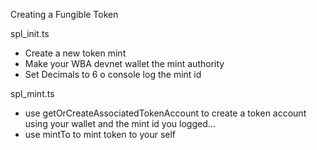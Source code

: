 Creating a Fungible Token

spl_init.ts

- Create a new token mint
- Make your WBA devnet wallet the mint authority
- Set Decimals to 6 o console log the mint id

spl_mint.ts

- use getOrCreateAssociatedTokenAccount to create a token account using your wallet and the mint id you logged...
- use mintTo to mint token to your self
